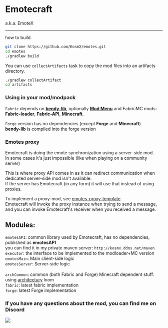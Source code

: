 # Emotecraft  
a.k.a. EmoteX  

---
how to build
```bash
git clone https://github.com/KosmX/emotes.git
cd emotes
./gradlew build
```
You can use `collectArtifacts` task to copy the mod files into an artifacts directory.  
```bash
./gradlew collectArtifact
cd artifacts
```
  
### Using in your mod/modpack  

`Fabric` depends on [**bendy-lib**](https://github.com/KosmX/bendy-lib), optionally [**Mod Menu**](https://github.com/TerraformersMC/ModMenu)   and FabricMC mods: **Fabric-loader**, **Fabric-API**, **Minecraft**.  


`Forge` version has no dependencies (except **Forge** and **Minecraft**)  
**bendy-lib** is compiled into the forge version  

### Emotes proxy
Emotecraft is doing the emote synchronization using a server-side mod.  
In some cases it's just impossible (like when playing on a community server)
   
This is where proxy API comes in as it can redirect communication when dedicated server-side mod isn't available.  
If the server has Emotecraft (in any form) it will use that instead of using proxies.  

To implement a proxy-mod, see [emotes-proxy-template](https://github.com/KosmX/emotes-proxy-template).  
Emotecraft will invoke the proxy instance when trying to send a message,  
and you can invoke Emotecraft's receiver when you received a message. 


Modules:
--------
`emotesAPI`: common library used by Emotecraft, has no dependencies, published as **emotesAPI**  
    you can find it in my private maven server: `http://kosmx.ddns.net/maven`  
`executor`: the interface to be implemented to the modloader+MC version  
`emotesMain`: Main client-side logic    
`emotesServer`: Server-side logic    
<br>
`archCommon`: common (both Fabric and Forge) Minecraft dependent stuff. using [architectury](https://github.com/architectury/forgified-fabric-loom) loom  
`fabric`: latest fabric implementation  
`forge`: latest Forge implementation  

### If you have any questions about the mod, you can find me on Discord
[![](https://img.shields.io/discord/737216980095991838?label=Discord)](https://discord.gg/6NfdRuE)

